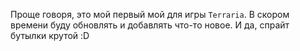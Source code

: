 Проще говоря, это мой первый мой для игры `Terraria`. В скором времени буду обновлять и добавлять что-то новое. И да, спрайт бутылки крутой :D
